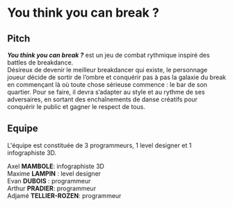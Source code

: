 # **You think you can break ?**




## Pitch
***You think you can break ?*** est un jeu de combat rythmique inspiré des battles de breakdance.  
Désireux de devenir le meilleur breakdancer qui existe, le personnage joueur décide de sortir de l’ombre et conquérir pas à pas la galaxie du break en commençant là où toute chose sérieuse commence : le bar de son quartier.
Pour se faire, il devra s’adapter au style et au rythme de ses adversaires, en sortant des enchaînements de danse créatifs pour conquérir le public et gagner le respect de tous. 




## Equipe
L'équipe est constituée de 3 programmeurs, 1 level designer et 1 infographiste 3D.

Axel **MAMBOLE**: infographiste 3D  
Maxime **LAMPIN** : level designer  
Evan **DUBOIS** : programmeur  
Arthur **PRADIER**: programmeur  
Adjamé **TELLIER-ROZEN**: programmeur  
